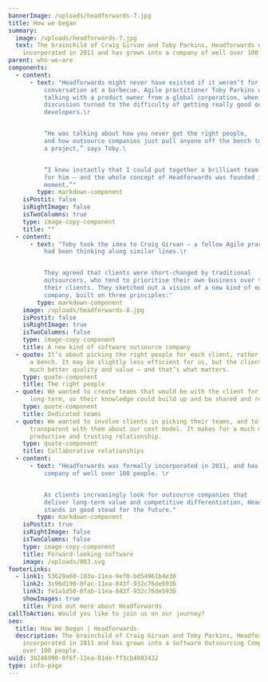 ```yaml
---
bannerImage: /uploads/headforwards-7.jpg
title: How we began
summary:
  image: /uploads/headforwards-7.jpg
  text: The brainchild of Craig Girvan and Toby Parkins, Headforwards was
    incorporated in 2011 and has grown into a company of well over 100 people.
parent: who-we-are
components:
  - content:
      - text: "Headforwards might never have existed if it weren’t for a chance
          conversation at a barbecue. Agile practitioner Toby Parkins was
          talking with a product owner from a global corporation, when the
          discussion turned to the difficulty of getting really good outsource
          developers.\r


          “He was talking about how you never get the right people,
          and how outsource companies just pull anyone off the bench to work on
          a project,” says Toby.\ 


          “I knew instantly that I could put together a brilliant team
          for him – and the whole concept of Headforwards was founded in that
          moment.”"
        type: markdown-component
    isPostit: false
    isRightImage: false
    isTwoColumns: true
    type: image-copy-component
    title: ""
  - content:
      - text: "Toby took the idea to Craig Girvan – a fellow Agile practitioner – who
          had been thinking along similar lines.\r


          They agreed that clients were short-changed by traditional
          outsourcers, who tend to prioritise their own business over that of
          their clients. They sketched out a vision of a new kind of outsource
          company, built on three principles:"
        type: markdown-component
    image: /uploads/headforwards-8.jpg
    isPostit: false
    isRightImage: true
    isTwoColumns: false
    type: image-copy-component
    title: A new kind of software outsource company
  - quote: It’s about picking the right people for each client, rather than running
      a bench. It may be slightly less efficient for us, but the client gets
      much better quality and value – and that’s what matters.
    type: quote-component
    title: The right people
  - quote: We wanted to create teams that would be with the client for the
      long-term, so their knowledge could build up and be shared and retained.
    type: quote-component
    title: Dedicated teams
  - quote: We wanted to involve clients in picking their teams, and to be
      transparent with them about our cost model. It makes for a much more
      productive and trusting relationship.
    type: quote-component
    title: Collaborative relationships
  - content:
      - text: "Headforwards was formally incorporated in 2011, and has grown into a
          company of well over 100 people. \r


          As clients increasingly look for outsource companies that
          deliver long-term value and competitive differentiation, Headforwards
          stands in good stead for the future."
        type: markdown-component
    isPostit: true
    isRightImage: false
    isTwoColumns: false
    type: image-copy-component
    title: Forward-looking software
    image: /uploads/003.svg
footerLinks:
  - link1: 53629a60-103a-11ea-9ef0-bd54961b4e30
    link2: 3c96d190-0fac-11ea-843f-932c76de5936
    link3: fe1a1d50-0fab-11ea-843f-932c76de5936
    showImages: true
    title: Find out more about Headforwards
callToAction: Would you like to join us on our journey?
seo:
  title: How We Began | Headforwards
  description: The brainchild of Craig Girvan and Toby Parkins, Headforwards was
    incorporated in 2011 and has grown into a Software Outsourcing Company of
    over 100 people.
uuid: 3b246990-0f6f-11ea-81de-ff3cb4003432
type: info-page
---
```

